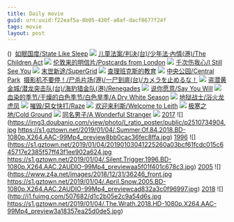 ```yaml
---
title: Daily movie
guid: urn:uuid:f22eaf5a-8b05-430f-a8af-dacf8677f24f
tags: movie
layout: post
---
```


()
![]()
[如眠国度/State Like Sleep](magnet:?xt=urn:btih:2df5e6e9d6736fd014caedc6f6215a8f6c136ffe)
![](http://img.google.com.btba.xiaoeryi.com/upload/2019/01/04/C08P3496616546.big.jpg)
[儿童法案/判决(台)/少年法·內情(港)/The Children Act](magnet:?xt=urn:btih:fefd17fb5e080474a6d10224b923b7212cb1a874)
![](http://img.google.com.btba.xiaoeryi.com/upload/2019/01/04/59A4698405z015.big.jpg)
[伦敦来的明信片/Postcards from London](magnet:?xt=urn:btih:8eb277f8425e9fa372618f1fe78488579c311533)
![](http://img.google.com.btba.xiaoeryi.com/upload/2019/01/04/941579Y5F94986.big.jpg)
[千次伤我心/I Still See You](magnet:?xt=urn:btih:98b9199ee20b7f6bed23c9bb89590cfe5f5efa52)
![](http://img.google.com.btba.xiaoeryi.com/upload/2018/11/26/31454M4132L491.big.jpg)
[末世新途/SuperGrid](magnet:?xt=urn:btih:8ab9a91a8f1d926f8a4867a5f3f1c4cc9a966adf)
![](http://img.google.com.btba.xiaoeryi.com/upload/2019/01/04/1449J51150659J.big.jpg)
[查理班克斯的教育](magnet:?xt=urn:btih:4eb64b0c1a728389c5758ac78f4165aa9793f3df)
![](http://img.google.com.btba.xiaoeryi.com/upload/2014/11/01/_J_WmA!_!!IJ.big.jpg)
[中央公园/Central Park](magnet:?xt=urn:btih:bcc7565102ea23cf8ff97cd3fcfd1113a560d2da)
![]()
[摄影机不要停！/尸杀片场(港)/一尸到底(台)/カメラを止めるな！](magnet:?xt=urn:btih:b5d6edc67ed32e0ab73893e882533ca1d881124e)
![](http://img.google.com.btba.xiaoeryi.com/upload/2019/01/04/45b11539q95546.big.jpg)
[盗潜黄金城/潜龙突击队(台)/海豹猎金队(港)/Renegades](magnet:?xt=urn:btih:0ce60961435caaac979574e16c5b1397a26d3c2c)
![](http://img.google.com.btba.xiaoeryi.com/upload/2018/11/13/44851b74G21115.big.jpg)
[说你愿意/Say You Will](magnet:?xt=urn:btih:af68915e8a2ead8f1c0401e5e91342e0dde8787f)
![](http://img.google.com.btba.xiaoeryi.com/upload/2019/01/04/1266355JR29543.big.jpg)
[血染的季节/干燥的白色季节/白色旱季/A Dry White Season](magnet:?xt=urn:btih:b9ed9531e5f0cf9be94218a56f9010a066634fc6)
![](http://img.google.com.btba.xiaoeryi.com/upload/2019/01/04/9565153a0m2044.big.jpg)
[地狱战士/浴火龙虎凤](magnet:?xt=urn:btih:009d3c5ca7820956766bdc19f59de4f9bdb7bf66)
![](http://img.google.com.btba.xiaoeryi.com/upload/2014/10/31/mjPFZCAZjCmF.big.jpg)
[摧毁/惡女快打/Raze](magnet:?xt=urn:btih:a0d3c68444bed5e096a7e91e6b77c6e79f2da087)
![](http://img.google.com.btba.xiaoeryi.com/upload/2018/11/01/83065145411_w5.big.jpg)
[欢迎来利斯/Welcome to Leith](magnet:?xt=urn:btih:117c7a83505078acd0d5a58ad660994b80352500)
![](http://img.google.com.btba.xiaoeryi.com/upload/2019/01/04/915625Y430593x.big.jpg)
[极寒之地/Cold Ground](magnet:?xt=urn:btih:181d18c6698c41acbd627be1cd2b5c489dc2a868)
![](http://img.google.com.btba.xiaoeryi.com/upload/2019/01/04/3582W4957861k5.big.jpg)
[同名男子/A Wonderful Stranger](magnet:?xt=urn:btih:daf70a4783643a903ab15007ab3796852f4ca220)
![](http://img.google.com.btba.xiaoeryi.com/upload/2019/01/04/5064951d68115a.big.jpg)
[2017](magnet:?xt=urn:btih:30787DEB863D741F6F95E870A7E0AD608DB6682B)
![](https://img3.doubanio.com/view/photo/l_ratio_poster/public/p2510734904.jpg
https://s1.gztown.net/2019/01/04/.Summer.Of.84.2018.BD-1080p.X264.AAC-99Mp4_preview8bb0cac36fec8ffa.jpg)
[1996](magnet:?xt=urn:btih:2E769693BFD0EB855373CFB0416F8D1AFE14FA4B)
![](https://s1.gztown.net/2019/01/04/20190103041225260a03bcf61fcdc015c645717e2385f57ff43f1ee902a624.jpg
https://s1.gztown.net/2019/01/04/.Silent.Trigger.1996.BD-1080p.X264.AAC.2AUDIO-99Mp4_previewaa5f01f401c678c3.jpg)
[2005](magnet:?xt=urn:btih:B40F790BBA0FBD44AFCC00C69893AAFC86FD8C4E)
![](https://www.z4a.net/images/2018/12/31/36246_front.jpg
https://s1.gztown.net/2019/01/04/.April.Snow.2005.BD-1080p.X264.AAC.2AUDIO-99Mp4_previewcad832a3c0f96997.jpg)
[2018](magnet:?xt=urn:btih:EB3EC51614B57AFB9DAC890AD47B4347C71682E5)
![](http://i1.fuimg.com/507682/d1c2b05e2c9a54d6s.jpg
https://s1.gztown.net/2019/01/04/.The.Wrath.2018.HD-1080p.X264.AAC-99Mp4_preview3a18357ea25d0de5.jpg)
